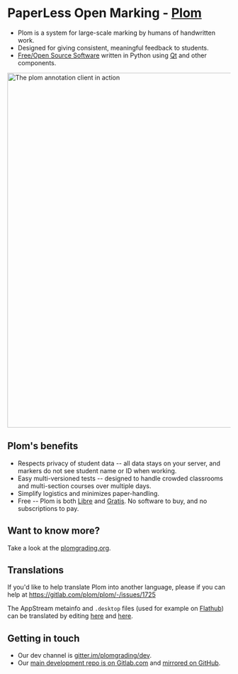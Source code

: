 # PaperLess Open Marking - [Plom](https://plomgrading.org)

  * Plom is a system for large-scale marking by humans of handwritten work.
  * Designed for giving consistent, meaningful feedback to students.
  * [Free/Open Source Software](https://www.gnu.org/licenses/agpl-3.0.en.html)
    written in Python using [Qt](https://pypi.org/project/PyQt5) and other
    components.

<img src="https://plomgrading.org/images/plomclient.png" width="800px" alt="The plom annotation client in action">


## Plom's benefits

  * Respects privacy of student data -- all data stays on your server,
    and markers do not see student name or ID when working.
  * Easy multi-versioned tests -- designed to handle crowded classrooms
    and multi-section courses over multiple days.
  * Simplify logistics and minimizes paper-handling.
  * Free -- Plom is both [Libre](https://en.wikipedia.org/wiki/Gratis_versus_libre#Libre)
    and [Gratis](https://en.wikipedia.org/wiki/Gratis_versus_libre#Gratis).
    No software to buy, and no subscriptions to pay.


## Want to know more?

Take a look at the [plomgrading.org](https://plomgrading.org).


## Translations

If you'd like to help translate Plom into another language,
please if you can help at https://gitlab.com/plom/plom/-/issues/1725

The AppStream metainfo and `.desktop` files (used for example on
[Flathub](https://flathub.org/apps/details/org.plomgrading.PlomClient))
can be translated by editing
[here](https://gitlab.com/plom/plom/-/blob/main/org.plomgrading.PlomClient.metainfo.xml)
and
[here](https://gitlab.com/plom/plom/-/blob/main/org.plomgrading.PlomClient.desktop).



## Getting in touch

  * Our dev channel is [gitter.im/plomgrading/dev](https://gitter.im/plomgrading/dev).
  * Our [main development repo is on Gitlab.com](https://gitlab.com/plom/plom)
    and [mirrored on GitHub](https://github.com/plomgrading/plom).

